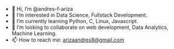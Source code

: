 - 👋 Hi, I’m @andres-f-ariza
- 👀 I’m interested in Data Science, Fullstack Development.
- 🌱 I’m currently learning Python, C, Linux, Javascript.
- 💞️ I’m looking to collaborate on web development, Data Analytics, Machine Learning.
- 📫 How to reach me: arizaandres8@gmail.com

<!---
andres-f-ariza/andres-f-ariza is a ✨ special ✨ repository because its `README.md` (this file) appears on your GitHub profile.
You can click the Preview link to take a look at your changes.
--->
